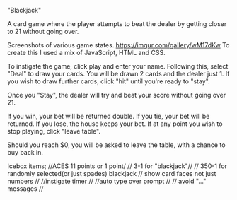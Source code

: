 "Blackjack"

A card game where the player attempts to beat the dealer by getting closer to 21 without going over. 

Screenshots of various game states.
https://imgur.com/gallery/wM17dKw
To create this I used a mix of JavaScript, HTML and CSS.

To instigate the game, click play and enter your name. 
Following this, select "Deal" to draw your cards.
You will be drawn 2 cards and the dealer just 1. 
If you wish to draw further cards, click "hit" until you're ready to "stay".

Once you "Stay", the dealer will try and beat your score without going over 21.

If you win, your bet will be returned double.
If you tie, your bet will be returned.
If you lose, the house keeps your bet.
If at any point you wish to stop playing, click "leave table".

Should you reach $0, you will be asked to leave the table, with a chance to buy back in. 

Icebox items;
//ACES 11 points or 1 point/
// 3-1 for "blackjack"//
// 350-1 for randomly selected(or just spades) blackjack
// show card faces not just numbers //
//instigate timer //
//auto type over prompt //
// avoid "..." messages //